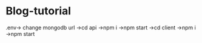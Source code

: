 # Blog-tutorial
.env-> change mongodb url
->cd api
->npm i
->npm start
->cd client
->npm i
->npm start
